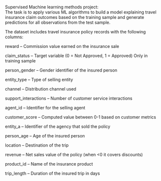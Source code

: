 Supervised Machine learning methods project:  
The task is to apply various ML algorithms to build a model explaining travel insurance claim outcomes based on the training sample and generate predictions for all observations from the test sample.

The dataset includes travel insurance policy records with the following columns:

reward – Commission value earned on the insurance sale

claim_status – Target variable (0 = Not Approved, 1 = Approved) Only in training sample

person_gender – Gender identifier of the insured person

entity_type – Type of selling entity

channel – Distribution channel used

support_interactions – Number of customer service interactions

agent_id – Identifier for the selling agent

customer_score – Computed value between 0-1 based on customer metrics

entity_a – Identifier of the agency that sold the policy

person_age – Age of the insured person

location – Destination of the trip

revenue – Net sales value of the policy (when <0 it covers discounts)

product_id – Name of the insurance product

trip_length – Duration of the insured trip in days
